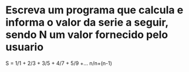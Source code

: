 # Escreva um programa que calcula e informa o valor da serie a seguir, sendo N um valor fornecido pelo usuario 

S = 1/1 + 2/3 + 3/5 + 4/7 + 5/9 +... n/n+(n-1)
